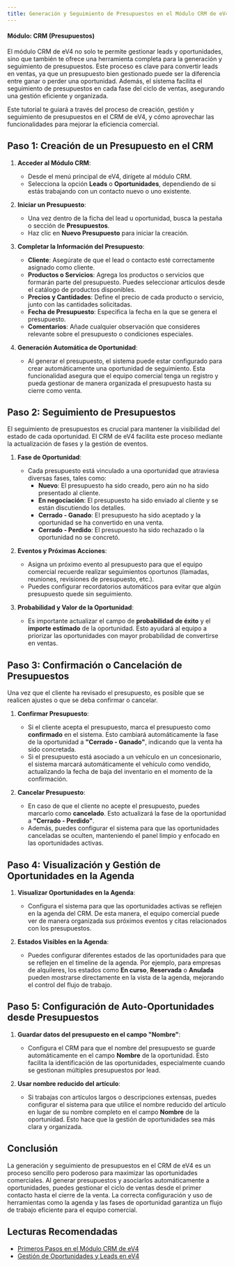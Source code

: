 ```yaml
---
title: Generación y Seguimiento de Presupuestos en el Módulo CRM de eV4
---
```


#### Módulo: CRM (Presupuestos)

El módulo CRM de eV4 no solo te permite gestionar leads y oportunidades, sino que también te ofrece una herramienta completa para la generación y seguimiento de presupuestos. Este proceso es clave para convertir leads en ventas, ya que un presupuesto bien gestionado puede ser la diferencia entre ganar o perder una oportunidad. Además, el sistema facilita el seguimiento de presupuestos en cada fase del ciclo de ventas, asegurando una gestión eficiente y organizada.

Este tutorial te guiará a través del proceso de creación, gestión y seguimiento de presupuestos en el CRM de eV4, y cómo aprovechar las funcionalidades para mejorar la eficiencia comercial.

## Paso 1: Creación de un Presupuesto en el CRM

1. **Acceder al Módulo CRM**:
   - Desde el menú principal de eV4, dirígete al módulo CRM.
   - Selecciona la opción **Leads** o **Oportunidades**, dependiendo de si estás trabajando con un contacto nuevo o uno existente.

2. **Iniciar un Presupuesto**:
   - Una vez dentro de la ficha del lead u oportunidad, busca la pestaña o sección de **Presupuestos**.
   - Haz clic en **Nuevo Presupuesto** para iniciar la creación.

3. **Completar la Información del Presupuesto**:
   - **Cliente**: Asegúrate de que el lead o contacto esté correctamente asignado como cliente.
   - **Productos o Servicios**: Agrega los productos o servicios que formarán parte del presupuesto. Puedes seleccionar artículos desde el catálogo de productos disponibles.
   - **Precios y Cantidades**: Define el precio de cada producto o servicio, junto con las cantidades solicitadas.
   - **Fecha de Presupuesto**: Especifica la fecha en la que se genera el presupuesto.
   - **Comentarios**: Añade cualquier observación que consideres relevante sobre el presupuesto o condiciones especiales.

4. **Generación Automática de Oportunidad**:
   - Al generar el presupuesto, el sistema puede estar configurado para crear automáticamente una oportunidad de seguimiento. Esta funcionalidad asegura que el equipo comercial tenga un registro y pueda gestionar de manera organizada el presupuesto hasta su cierre como venta.

## Paso 2: Seguimiento de Presupuestos

El seguimiento de presupuestos es crucial para mantener la visibilidad del estado de cada oportunidad. El CRM de eV4 facilita este proceso mediante la actualización de fases y la gestión de eventos.

1. **Fase de Oportunidad**:
   - Cada presupuesto está vinculado a una oportunidad que atraviesa diversas fases, tales como:
     - **Nuevo**: El presupuesto ha sido creado, pero aún no ha sido presentado al cliente.
     - **En negociación**: El presupuesto ha sido enviado al cliente y se están discutiendo los detalles.
     - **Cerrado - Ganado**: El presupuesto ha sido aceptado y la oportunidad se ha convertido en una venta.
     - **Cerrado - Perdido**: El presupuesto ha sido rechazado o la oportunidad no se concretó.

2. **Eventos y Próximas Acciones**:
   - Asigna un próximo evento al presupuesto para que el equipo comercial recuerde realizar seguimientos oportunos (llamadas, reuniones, revisiones de presupuesto, etc.).
   - Puedes configurar recordatorios automáticos para evitar que algún presupuesto quede sin seguimiento.

3. **Probabilidad y Valor de la Oportunidad**:
   - Es importante actualizar el campo de **probabilidad de éxito** y el **importe estimado** de la oportunidad. Esto ayudará al equipo a priorizar las oportunidades con mayor probabilidad de convertirse en ventas.

## Paso 3: Confirmación o Cancelación de Presupuestos

Una vez que el cliente ha revisado el presupuesto, es posible que se realicen ajustes o que se deba confirmar o cancelar.

1. **Confirmar Presupuesto**:
   - Si el cliente acepta el presupuesto, marca el presupuesto como **confirmado** en el sistema. Esto cambiará automáticamente la fase de la oportunidad a **"Cerrado - Ganado"**, indicando que la venta ha sido concretada.
   - Si el presupuesto está asociado a un vehículo en un concesionario, el sistema marcará automáticamente el vehículo como vendido, actualizando la fecha de baja del inventario en el momento de la confirmación.

2. **Cancelar Presupuesto**:
   - En caso de que el cliente no acepte el presupuesto, puedes marcarlo como **cancelado**. Esto actualizará la fase de la oportunidad a **"Cerrado - Perdido"**.
   - Además, puedes configurar el sistema para que las oportunidades canceladas se oculten, manteniendo el panel limpio y enfocado en las oportunidades activas.

## Paso 4: Visualización y Gestión de Oportunidades en la Agenda

1. **Visualizar Oportunidades en la Agenda**:
   - Configura el sistema para que las oportunidades activas se reflejen en la agenda del CRM. De esta manera, el equipo comercial puede ver de manera organizada sus próximos eventos y citas relacionados con los presupuestos.

2. **Estados Visibles en la Agenda**:
   - Puedes configurar diferentes estados de las oportunidades para que se reflejen en el timeline de la agenda. Por ejemplo, para empresas de alquileres, los estados como **En curso**, **Reservada** o **Anulada** pueden mostrarse directamente en la vista de la agenda, mejorando el control del flujo de trabajo.

## Paso 5: Configuración de Auto-Oportunidades desde Presupuestos

1. **Guardar datos del presupuesto en el campo "Nombre"**:
   - Configura el CRM para que el nombre del presupuesto se guarde automáticamente en el campo **Nombre** de la oportunidad. Esto facilita la identificación de las oportunidades, especialmente cuando se gestionan múltiples presupuestos por lead.

2. **Usar nombre reducido del artículo**:
   - Si trabajas con artículos largos o descripciones extensas, puedes configurar el sistema para que utilice el nombre reducido del artículo en lugar de su nombre completo en el campo **Nombre** de la oportunidad. Esto hace que la gestión de oportunidades sea más clara y organizada.

## Conclusión

La generación y seguimiento de presupuestos en el CRM de eV4 es un proceso sencillo pero poderoso para maximizar las oportunidades comerciales. Al generar presupuestos y asociarlos automáticamente a oportunidades, puedes gestionar el ciclo de ventas desde el primer contacto hasta el cierre de la venta. La correcta configuración y uso de herramientas como la agenda y las fases de oportunidad garantiza un flujo de trabajo eficiente para el equipo comercial.

## Lecturas Recomendadas

- [Primeros Pasos en el Módulo CRM de eV4](../1_configurar_crm.md)
- [Gestión de Oportunidades y Leads en eV4](#)